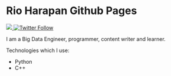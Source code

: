 # Rio Harapan Github Pages

<div>
    <a class="header-badge" target="_blank" href="https://www.linkedin.com/in/harapanr/">
        <img src="https://img.shields.io/badge/style--5eba00.svg?label=LinkedIn&logo=linkedin&style=social">
    </a>
    <a class="header-badge" target="_blank" href="https://twitter.com/archiavelli">
        <img alt="Twitter Follow" src="https://img.shields.io/twitter/follow/archiavelli?style=social">
    </a>
<div>

I am a Big Data Engineer, programmer, content writer and learner.

Technologies which I use:
- Python
- C++
